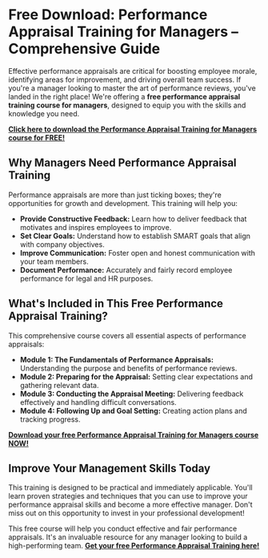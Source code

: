 # Free Download: Performance Appraisal Training for Managers – Comprehensive Guide

Effective performance appraisals are critical for boosting employee morale, identifying areas for improvement, and driving overall team success. If you're a manager looking to master the art of performance reviews, you've landed in the right place! We're offering a **free performance appraisal training course for managers**, designed to equip you with the skills and knowledge you need. 

[**Click here to download the Performance Appraisal Training for Managers course for FREE!**](https://udemywork.com/performance-appraisal-training-for-managers)

## Why Managers Need Performance Appraisal Training

Performance appraisals are more than just ticking boxes; they're opportunities for growth and development. This training will help you:

*   **Provide Constructive Feedback:** Learn how to deliver feedback that motivates and inspires employees to improve.
*   **Set Clear Goals:** Understand how to establish SMART goals that align with company objectives.
*   **Improve Communication:** Foster open and honest communication with your team members.
*   **Document Performance:** Accurately and fairly record employee performance for legal and HR purposes.

## What's Included in This Free Performance Appraisal Training?

This comprehensive course covers all essential aspects of performance appraisals:

*   **Module 1: The Fundamentals of Performance Appraisals:** Understanding the purpose and benefits of performance reviews.
*   **Module 2: Preparing for the Appraisal:** Setting clear expectations and gathering relevant data.
*   **Module 3: Conducting the Appraisal Meeting:** Delivering feedback effectively and handling difficult conversations.
*   **Module 4: Following Up and Goal Setting:** Creating action plans and tracking progress.

[**Download your free Performance Appraisal Training for Managers course NOW!**](https://udemywork.com/performance-appraisal-training-for-managers)

## Improve Your Management Skills Today

This training is designed to be practical and immediately applicable. You'll learn proven strategies and techniques that you can use to improve your performance appraisal skills and become a more effective manager. Don't miss out on this opportunity to invest in your professional development!

This free course will help you conduct effective and fair performance appraisals. It's an invaluable resource for any manager looking to build a high-performing team. **[Get your free Performance Appraisal Training here!](https://udemywork.com/performance-appraisal-training-for-managers)**
